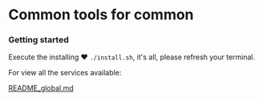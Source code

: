 # Common tools for common

### Getting started

Execute the installing ❤️ `./install.sh`, it's all, please refresh your terminal.

For view all the services available:

[README_global.md](./README_global.md)
